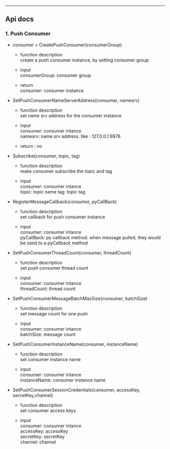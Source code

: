 ----------
## Api docs

### 1. Push Consumer
* consumer = CreatePushConsumer(consumerGroup) <br />
  - function description<br />
    create a push consumer instance, by setting consumer group<br />

  - input <br />
    consumerGroup: consumer group<br />
    
  - return<br />
    consumer: consumer instance

* SetPushConsumerNameServerAddress(consumer, namesrv) <br />
  - function description<br />
    set name srv address for the consumer instance<br />

  - input <br />
    consumer: consumer intance<br />
    namesrv: name srv address. like : 127.0.0.1:9876

  - return : no<br />

* Subscribe(consumer, topic, tag) <br />
  - function description<br />
    make consumer subscribe the topic and tag <br />

  - input <br />
    consumer: consumer intance<br />
    topic: topic name
    tag: topic tag

* RegisterMessageCallback(consumer, pyCallBack) <br />
  - function description<br />
    set callback for push consumer instance <br />

  - input <br />
    consumer: consumer intance<br />
    pyCallBack: py callback method. when message pulled, they would be send to a pyCallback method

* SetPushConsumerThreadCount(consumer, threadCount)
  - function description<br />
    set push consumer thread count<br />

  - input <br />
    consumer: consumer intance<br />
    threadCount: thread count

* SetPushConsumerMessageBatchMaxSize(consumer, batchSize)
  - function description<br />
    set message count for one push<br />

  - input <br />
    consumer: consumer intance<br />
    batchSize: message count 

* SetPushConsumerInstanceName(consumer, instanceName)
  - function description<br />
    set consumer instance name<br />

  - input <br />
    consumer: consumer intance<br />
    instanceName: consumer instance name

* SetPushConsumerSessionCredentials(consumer, accessKey, secretKey,channel)
  - function description<br />
    set consumer access keys<br />

  - input <br />
    consumer: consumer intance<br />
    accessKey: accessKey<br />
    secretKey: secretKey<br />
    channel: channel<br />
    





